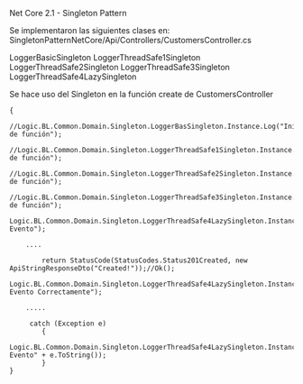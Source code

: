 Net Core 2.1 - Singleton Pattern

Se implementaron las siguientes clases en: SingletonPatternNetCore/Api/Controllers/CustomersController.cs

LoggerBasicSingleton
LoggerThreadSafe1Singleton
LoggerThreadSafe2Singleton
LoggerThreadSafe3Singleton
LoggerThreadSafe4LazySingleton

Se hace uso del Singleton en la función create de CustomersController

    {
            //Logic.BL.Common.Domain.Singleton.LoggerBasSingleton.Instance.Log("Inicio de función");
            //Logic.BL.Common.Domain.Singleton.LoggerThreadSafe1Singleton.Instance.Log("Inicio de función");
            //Logic.BL.Common.Domain.Singleton.LoggerThreadSafe2Singleton.Instance.Log("Inicio de función");
            //Logic.BL.Common.Domain.Singleton.LoggerThreadSafe3Singleton.Instance.Log("Inicio de función");
              Logic.BL.Common.Domain.Singleton.LoggerThreadSafe4LazySingleton.Instance.Log("Inicio Evento");

        ....

            return StatusCode(StatusCodes.Status201Created, new ApiStringResponseDto("Created!"));//Ok();
                Logic.BL.Common.Domain.Singleton.LoggerThreadSafe4LazySingleton.Instance.Log("Termino Evento Correctamente");
        
        .....
		
		 catch (Exception e)
            {
                Logic.BL.Common.Domain.Singleton.LoggerThreadSafe4LazySingleton.Instance.Log("Error Evento" + e.ToString());
			}
    }